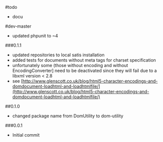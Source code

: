 #todo

- docu

#dev-master

 - updated phpunit to ~4
 
###0.1.1

 - updated repositories to local satis installation
 - added tests for documents without meta tags for charset specification
  - unfortunately some (those without encoding and without EncodingConverter] need to be deactivated since they will fail due to a libxml version < 2.8
  - see [http://www.glenscott.co.uk/blog/html5-character-encodings-and-domdocument-loadhtml-and-loadhtmlfile/](http://www.glenscott.co.uk/blog/html5-character-encodings-and-domdocument-loadhtml-and-loadhtmlfile/)

##0.1.0

 - changed package name from DomUtility to dom-utility

###0.0.1

- Initial commit